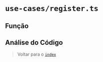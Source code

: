 # `use-cases/register.ts`

## Função

## Análise do Código

> Voltar para o [`index`](../../../index.md)
